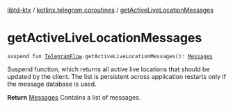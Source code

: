 [libtd-ktx](../index.md) / [kotlinx.telegram.coroutines](index.md) / [getActiveLiveLocationMessages](./get-active-live-location-messages.md)

# getActiveLiveLocationMessages

`suspend fun `[`TelegramFlow`](../kotlinx.telegram.core/-telegram-flow/index.md)`.getActiveLiveLocationMessages(): `[`Messages`](https://tdlibx.github.io/td/docs/org/drinkless/td/libcore/telegram/TdApi.Messages.html)

Suspend function, which returns all active live locations that should be updated by the client.
The list is persistent across application restarts only if the message database is used.

**Return**
[Messages](https://tdlibx.github.io/td/docs/org/drinkless/td/libcore/telegram/TdApi.Messages.html) Contains a list of messages.

